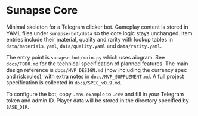 # Sunapse Core

Minimal skeleton for a Telegram clicker bot. Gameplay content is stored in YAML files under `sunapse-bot/data` so the core logic stays unchanged. Item entries include their material, quality and rarity with lookup tables in `data/materials.yaml`, `data/quality.yaml` and `data/rarity.yaml`.

The entry point is `sunapse-bot/main.py` which uses aiogram. See `docs/TODO.md` for the technical specification of planned features. The main design reference is `docs/MVP_DESIGN.md` (now including the currency spec and risk rules), with extra notes in `docs/MVP_SUPPLEMENT.md`. A full project specification is collected in `docs/SPEC_v0.9.md`.

To configure the bot, copy `.env.example` to `.env` and fill in your Telegram token and admin ID. Player data will be stored in the directory specified by `BASE_DIR`.

